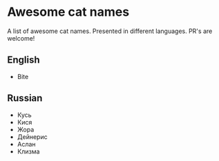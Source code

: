 # Awesome cat names
A list of awesome cat names. Presented in different languages. PR's are welcome!

## English

- Bite

## Russian

- Кусь
- Кися
- Жора
- Дейнерис
- Аслан
- Клизма
